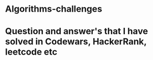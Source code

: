 # Algorithms-challenges 
# Question and answer's that I have solved in Codewars, HackerRank, leetcode etc
